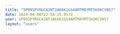 ```yaml
---
title: "SP095PYRGCA1NT2AK6K1GS4AMTM8YMTSH3KCVNS7"
date: 2024-04-08T22:58:25.057Z
user: SP095PYRGCA1NT2AK6K1GS4AMTM8YMTSH3KCVNS7
layout: "users"
---
```

    